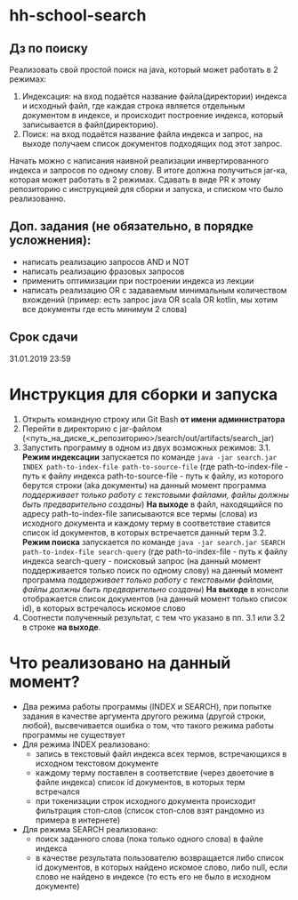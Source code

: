 # hh-school-search
## Дз по поиску 

Реализовать свой простой поиск на java, который может работать в 2 режимах: 

1. Индексация: на вход подаётся название файла(директории) индекса и исходный файл, где каждая строка является отдельным документом в индексе, и происходит построение индекса, который записывается в файл(директорию). 
2. Поиск: на вход подаётся название файла индекса и запрос, на выходе получаем список документов подходящих под этот запрос.

Начать можно с написания наивной реализации инвертированного индекса и запросов по одному слову. В итоге должна получиться jar-ка, которая может работать в 2 режимах. Сдавать в виде PR к этому репозиторию с инструкцией для сборки и запуска, и списком что было реализованно. 

## Доп. задания (не обязательно, в порядке усложнения): 
* написать реализацию запросов AND и NOT
* написать реализацию фразовых запросов
* применить оптимизации при построении индекса из лекции
* написать реализацию OR с задаваемым минимальным количеством вхождений (пример: есть запрос java OR scala OR kotlin, мы хотим все документы где есть минимум 2 слова)

## Срок сдачи

31.01.2019 23:59

# Инструкция для сборки и запуска
1. Открыть командную строку или Git Bash **от имени администратора**
2. Перейти в директорию с jar-файлом (<путь_на_диске_к_репозиторию>/search/out/artifacts/search_jar)
3. Запустить программу в одном из двух возможных режимов:
    3.1. **Режим индексации** запускается по команде `java -jar search.jar INDEX path-to-index-file path-to-source-file` (где path-to-index-file - путь к файлу индекса
    path-to-source-file - путь к файлу, из которого берутся строки (aka документы)
    на данный момент программа *поддерживает только работу с текстовыми файлами, файлы должны быть предварительно созданы*)
    **На выходе** в файл, находящийся по адресу path-to-index-file записываются все термы (слова) из исходного документа и каждому терму в соответствие ставится список id документов, в которых встречается данный терм
    3.2. **Режим поиска** запускается по команде `java -jar search.jar SEARCH path-to-index-file search-query` (где 
    path-to-index-file - путь к файлу индекса
    search-query - поисковый запрос (на данный момент поддерживается только поиск по одному слову)
    на данный момент программа *поддерживает только работу с текстовыми файлами, файлы должны быть предварительно созданы*)
    **На выходе** в консоли отображается список документов (на данный момент только список id), в которых встречалось искомое слово
4. Соотнести полученный результат, с тем что указано в пп. 3.1 или 3.2 в строке **на выходе**.

# Что реализовано на данный момент?
* Два режима работы программы (INDEX и SEARCH), при попытке задания в качестве аргумента другого режима (другой строки, любой), высвечивается ошибка о том, что такого режима работы программы не существует
* Для режима INDEX реализовано:
    * запись в текстовый файл индекса всех термов, встречающихся в исходном текстовом документе
    * каждому терму поставлен в соответствие (через двоеточие в файле индекса) список id документов, в которых терм встречался
    * при токенизации строк исходного документа происходит фильтрация стоп-слов (список стоп-слов взят рандомно из примера в интернете)
* Для режима SEARCH реализовано:
    * поиск заданного слова (пока только одного слова) в файле индекса
    * в качестве результата пользователю возвращается либо список id документов, в которых найдено искомое слово, либо null, если слово не найдено в индексе (то есть его не было в исходном документе)
